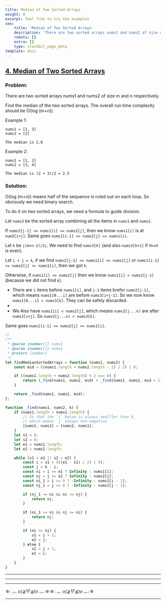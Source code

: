 ```yaml
---
title: Median of Two Sorted Arrays
weight: 0
excerpt: feel free to try the examples
seo:
    title: 'Median of Two Sorted Arrays'
    description: 'There are two sorted arrays nums1 and nums2 of size m and n respectively.'
    robots: []
    extra: []
    type: stackbit_page_meta
template: docs
---
```



## [4. Median of Two Sorted Arrays](https://leetcode.com/problems/median-of-two-sorted-arrays/description/)

### Problem:

There are two sorted arrays nums1 and nums2 of size m and n respectively.

Find the median of the two sorted arrays. The overall run time complexity should be O(log (m+n)).

Example 1:

```
nums1 = [1, 3]
nums2 = [2]

The median is 2.0
```

Example 2:

```
nums1 = [1, 2]
nums2 = [3, 4]

The median is (2 + 3)/2 = 2.5
```

### Solution:

O(log (m+n)) means half of the sequence is ruled out on each loop. So obviously we need binary search.

To do it on two sorted arrays, we need a formula to guide division.

Let `nums3` be the sorted array combining all the items in `nums1` and `nums2`.

If `nums2[j-1] <= nums1[i] <= nums2[j]`, then we know `nums1[i]` is at `num3[i+j]`. Same goes `nums1[i-1] <= nums2[j] <= nums1[i]`.

Let `k` be `⌊(m+n-1)/2⌋`. We need to find `nums3[k]` (and also `nums3[k+1]` if m+n is even).

Let `i + j = k`, if we find `nums2[j-1] <= nums1[i] <= nums2[j]` or `nums1[i-1] <= nums2[j] <= nums1[i]`, then we got `k`.

Otherwise, if `nums1[i] <= nums2[j]` then we know `nums1[i] < nums2[j-1]` (because we did not find `k`).

- There are `i` items before `nums1[i]`, and `j-1` items brefor `nums2[j-1]`, which means `nums1[0...i]` are before `nums3[i+j-1]`. So we now know `nums1[0...i] < nums3[k]`. They can be safely discarded.
- 
- We Also have `nums1[i] < nums2[j]`, which means `nums2[j...n)` are after `nums3[i+j]`. So `nums2[j...n) > nums3[k]`.

Same goes `nums1[i-1] <= nums2[j] <= nums1[i]`.

```js
//
/**
 * @param {number[]} nums1
 * @param {number[]} nums2
 * @return {number}
 */
let findMedianSortedArrays = function (nums1, nums2) {
    const mid = ((nums1.length + nums2.length - 1) / 2) | 0;

    if ((nums1.length + nums2.length) % 2 === 0) {
        return (_find(nums1, nums2, mid) + _find(nums1, nums2, mid + 1)) / 2;
    }

    return _find(nums1, nums2, mid);
};

function _find(nums1, nums2, k) {
    if (nums1.length > nums2.length) {
        // So that the `i` below is always smalller than k,
        // which makes `j` always non-negative
        [nums1, nums2] = [nums2, nums1];
    }
    let s1 = 0;
    let s2 = 0;
    let e1 = nums1.length;
    let e2 = nums2.length;

    while (s1 < e1 || s2 < e2) {
        const i = s1 + (((e1 - s1) / 2) | 0);
        const j = k - i;
        const ni = i >= e1 ? Infinity : nums1[i];
        const nj = j >= e2 ? Infinity : nums2[j];
        const ni_1 = i <= 0 ? -Infinity : nums1[i - 1];
        const nj_1 = j <= 0 ? -Infinity : nums2[j - 1];

        if (nj_1 <= ni && ni <= nj) {
            return ni;
        }

        if (ni_1 <= nj && nj <= ni) {
            return nj;
        }

        if (ni <= nj) {
            s1 = i + 1;
            e2 = j;
        } else {
            s2 = j + 1;
            e1 = i;
        }
    }
}
```

---

---

---

☆*: .｡. o(≧▽≦)o .｡.:*☆☆*: .｡. o(≧▽≦)o .｡.:*☆

---
